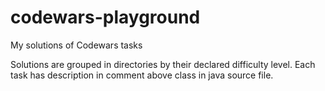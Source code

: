 # codewars-playground
My solutions of Codewars tasks

Solutions are grouped in directories by their declared difficulty level.
Each task has description in comment above class in java source file.
